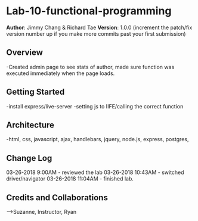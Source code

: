 # Lab-10-functional-programming

**Author**: Jimmy Chang & Richard Tae
**Version**: 1.0.0 (increment the patch/fix version number up if you make more commits past your first submission)

## Overview
-Created admin page to see stats of author, made sure function was executed immediately when the page loads.  

## Getting Started
-install express/live-server
-setting js to IIFE/calling the correct function

## Architecture
-html, css, javascript, ajax, handlebars, jquery, node.js, express, postgres,  

## Change Log
03-26-2018 9:00AM - reviewed the lab
03-26-2018 10:43AM - switched driver/navigator
03-26-2018 11:04AM - finished lab.    

## Credits and Collaborations
-->Suzanne, Instructor, Ryan